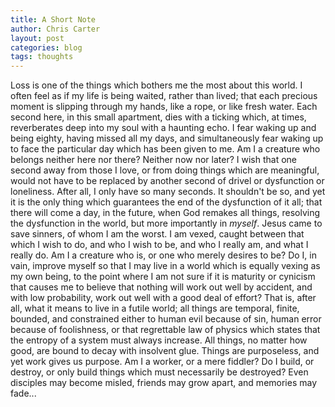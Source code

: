 ```yaml
---
title: A Short Note
author: Chris Carter
layout: post
categories: blog
tags: thoughts
---
```


Loss is one of the things which bothers me the most about this world. I often feel as if my life is being waited, rather than lived; that each precious moment is slipping through my hands, like a rope, or like fresh water. Each second here, in this small apartment, dies with a ticking which, at times, reverberates deep into my soul with a haunting echo. I fear waking up and being eighty, having missed all my days, and simultaneously fear waking up to face the particular day which has been given to me. Am I a creature who belongs neither here nor there? Neither now nor later? I wish that one second away from those I love, or from doing things which are meaningful, would not have to be replaced by another second of drivel or dysfunction or loneliness. After all, I only have so many seconds. It shouldn't be so, and yet it is the only thing which guarantees the end of the dysfunction of it all; that there will come a day, in the future, when God remakes all things, resolving the dysfunction in the world, but more importantly in _myself_. Jesus came to save sinners, of whom I am the worst. I am vexed, caught between that which I wish to do, and who I wish to be, and who I really am, and what I really do. Am I a creature who is, or one who merely desires to be? Do I, in vain, improve myself so that I may live in a world which is equally vexing as my own being, to the point where I am not sure if it is maturity or cynicism that causes me to believe that nothing will work out well by accident, and with low probability, work out well with a good deal of effort? That is, after all, what it means to live in a futile world; all things are temporal, finite, bounded, and constrained either to human evil because of sin, human error because of foolishness, or that regrettable law of physics which states that the entropy of a system must always increase. All things, no matter how good, are bound to decay with insolvent glue. Things are purposeless, and yet work gives us purpose. Am I a worker, or a mere fiddler? Do I build, or destroy, or only build things which must necessarily be destroyed? Even disciples may become misled, friends may grow apart, and memories may fade...
